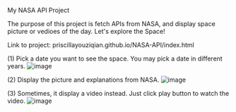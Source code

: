 My NASA API Project

The purpose of this project is fetch APIs from NASA, and display space picture or vedioes of the day. Let's explore the Space!

Link to project: priscillayouziqian.github.io/NASA-API/index.html

(1) Pick a date you want to see the space. You may pick a date in different years.
![image](https://user-images.githubusercontent.com/79026729/167324356-28d0a645-d4cf-4275-8d66-aa51bfaef5e3.png)

(2) Display the picture and explanations from NASA.
![image](https://user-images.githubusercontent.com/79026729/167324443-6eacc018-5d5c-44a0-8144-9097e795290f.png)

(3) Sometimes, it display a video instead. Just click play button to watch the video.
![image](https://user-images.githubusercontent.com/79026729/167324570-b8a60deb-130d-4f90-9197-4746b2484030.png)

